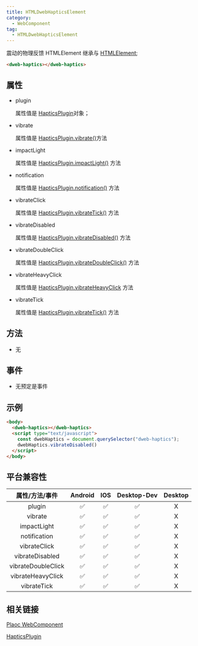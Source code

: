 ```yaml
---
title: HTMLDwebHapticsElement
category:
  - WebComponent
tag:
  - HTMLDwebHapticsElement
---
```


震动的物理反馈 HTMLElement
继承与 [HTMLElement](https://developer.mozilla.org/zh-CN/docs/Web/API/HTMLElement);


```html
<dweb-haptics></dweb-haptics>
```

## 属性

  - plugin

    属性值是 [HapticsPlugin](../../plugin/haptics/index.md)对象；

  - vibrate

    属性值是 [HapticsPlugin.vibrate()](../../plugin/haptics/vibrate.md)方法

  - impactLight

    属性值是 [HapticsPlugin.impactLight()](../../plugin/haptics/impact-light.md) 方法

  - notification

    属性值是 [HapticsPlugin.notification()](../../plugin/haptics/notification.md) 方法

  - vibrateClick

    属性值是 [HapticsPlugin.vibrateTick()](../../plugin/haptics/vibrate-click.md) 方法

  - vibrateDisabled

    属性值是 [HapticsPlugin.vibrateDisabled()](../../plugin/haptics/vibrate-disbled.md) 方法

  - vibrateDoubleClick

    属性值是 [HapticsPlugin.vibrateDoubleClick()](../../plugin/haptics/vibrate-double-click.md) 方法

  - vibrateHeavyClick

    属性值是 [HapticsPlugin.vibrateHeavyClick](../../plugin/haptics/vibrate-heavy-click.md) 方法

  - vibrateTick

    属性值是 [HapticsPlugin.vibrateTick()](../../plugin/haptics/vibrate-tick.md) 方法


## 方法

  - 无

## 事件

  - 无预定是事件

## 示例
```html
<body>
  <dweb-haptics></dweb-haptics>
  <script type="text/javascript">
    const dwebHaptics = document.querySelector("dweb-haptics");
    dwebHaptics.vibrateDisabled()
  </script>
</body>
```


## 平台兼容性

| 属性/方法/事件       | Android | IOS | Desktop-Dev | Desktop |
|:------------------:|:-------:|:---:|:-----------:|:-------:|
| plugin             | ✅      | ✅  | ✅           | X       |
| vibrate            | ✅      | ✅  | ✅          | X       |
| impactLight        | ✅      | ✅  | ✅          | X       |
| notification       | ✅      | ✅  | ✅          | X       |
| vibrateClick       | ✅      | ✅  | ✅          | X       |
| vibrateDisabled    | ✅      | ✅  | ✅          | X       |
| vibrateDoubleClick | ✅      | ✅  | ✅          | X       |
| vibrateHeavyClick  | ✅      | ✅  | ✅          | X       |
| vibrateTick        | ✅      | ✅  | ✅          | X       |

## 相关链接

 [Plaoc WebComponent](../index.md)

[HapticsPlugin](../../plugin/haptics/index.md)
